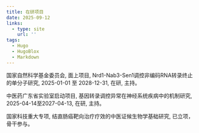 ```yaml
---
title: 在研项目
date: 2025-09-12
links:
  - type: site
    url: ''
tags:
  - Hugo
  - HugoBlox
  - Markdown
---
```


国家自然科学基金委员会, 面上项目, Nrd1-Nab3-Sen1调控非编码RNA转录终止的单分子研究, 2025-01-01 至 2028-12-31, 在研, 主持。

中医药广东省实验室启动项目, 基因转录调控异常在神经系统疾病中的机制研究, 2025-04-14至2027-04-13, 在研, 主持。

国家科技重大专项, 结直肠癌靶向治疗疗效的中医证候生物学基础研究, 已立项，骨干参与。

<!--more-->
